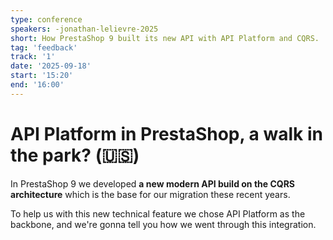 ```yaml
---
type: conference
speakers: -jonathan-lelievre-2025
short: How PrestaShop 9 built its new API with API Platform and CQRS.
tag: 'feedback'
track: '1'
date: '2025-09-18'
start: '15:20'
end: '16:00'
---
```


# API Platform in PrestaShop, a walk in the park? (🇺🇸)

In PrestaShop 9 we developed **a new modern API build on the CQRS architecture** which is the base for our migration these recent years. 

To help us with this new technical feature we chose API Platform as the backbone, and we're gonna tell you how we went through this integration.
